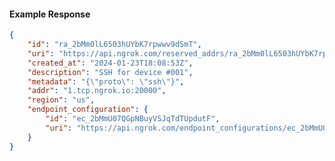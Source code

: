 <!-- Code generated for API Clients. DO NOT EDIT. -->

#### Example Response

```json
{
	"id": "ra_2bMm0lL6503hUYbK7rpwwv9dSmT",
	"uri": "https://api.ngrok.com/reserved_addrs/ra_2bMm0lL6503hUYbK7rpwwv9dSmT",
	"created_at": "2024-01-23T18:08:53Z",
	"description": "SSH for device #001",
	"metadata": "{\"proto\": \"ssh\"}",
	"addr": "1.tcp.ngrok.io:20000",
	"region": "us",
	"endpoint_configuration": {
		"id": "ec_2bMmU07QGpNBuyVSJqTdTUpdutF",
		"uri": "https://api.ngrok.com/endpoint_configurations/ec_2bMmU07QGpNBuyVSJqTdTUpdutF"
	}
}
```
